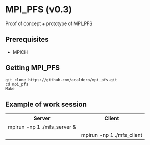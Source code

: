 # MPI_PFS (v0.3)
Proof of concept + prototype of MPI_PFS

## Prerequisites

 * MPICH 

## Getting MPI_PFS

```
git clone https://github.com/acaldero/mpi_pfs.git
cd mpi_pfs
Make
```

## Example of work session

<html>
 <table>
  <tr>
  <th>Server</th>
  <th>Client</th>
  </tr>
  <tr>
  <td>
  mpirun -np 1 ./mfs_server &<br>
  </td>
  <td>
  &nbsp;
  </td>
  </tr>
  <tr>
  <td>
  &nbsp;
  </td>
  <td>
  mpirun -np 1 ./mfs_client
  </td>
  </tr>
  </table>
</html>

